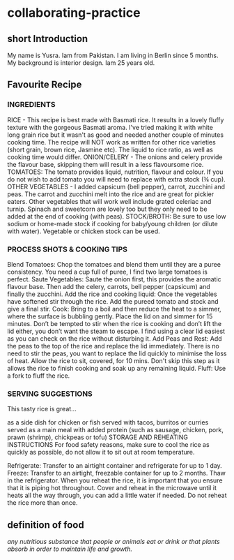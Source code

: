 # collaborating-practice

## short Introduction

My name is Yusra. Iam from Pakistan. I am living in Berlin since 5 months. My background is interior design. Iam 25 years old.

## Favourite Recipe

### INGREDIENTS

RICE - This recipe is best made with Basmati rice. It results in a lovely fluffy texture with the gorgeous Basmati aroma.
I've tried making it with white long grain rice but it wasn't as good and needed another couple of minutes cooking time. The recipe will NOT work as written for other rice varieties (short grain, brown rice, Jasmine etc). The liquid to rice ratio, as well as cooking time would differ.
ONION/CELERY - The onions and celery provide the flavour base, skipping them will result in a less flavoursome rice.
TOMATOES: The tomato provides liquid, nutrition, flavour and colour. If you do not wish to add tomato you will need to replace with extra stock (¾ cup).
OTHER VEGETABLES - I added capsicum (bell pepper), carrot, zucchini and peas. The carrot and zucchini melt into the rice and are great for pickier eaters. Other vegetables that will work well include grated celeriac and turnip. Spinach and sweetcorn are lovely too but they only need to be added at the end of cooking (with peas).
STOCK/BROTH: Be sure to use low sodium or home-made stock if cooking for baby/young children (or dilute with water). Vegetable or chicken stock can be used.

### PROCESS SHOTS & COOKING TIPS

Blend Tomatoes: Chop the tomatoes and blend them until they are a puree consistency. You need a cup full of puree, I find two large tomatoes is perfect.
Saute Vegetables: Saute the onion first, this provides the aromatic flavour base. Then add the celery, carrots, bell pepper (capsicum) and finally the zucchini.
Add the rice and cooking liquid: Once the vegetables have softened stir through the rice. Add the pureed tomato and stock and give a final stir.
Cook: Bring to a boil and then reduce the heat to a simmer, where the surface is bubbling gently. Place the lid on and simmer for 15 minutes.
Don’t be tempted to stir when the rice is cooking and don’t lift the lid either, you don’t want the steam to escape. I find using a clear lid easiest as you can check on the rice without disturbing it.
Add Peas and Rest: Add the peas to the top of the rice and replace the lid immediately. There is no need to stir the peas, you want to replace the lid quickly to minimise the loss of heat. Allow the rice to sit, covered, for 10 mins.
Don't skip this step as it allows the rice to finish cooking and soak up any remaining liquid.
Fluff: Use a fork to fluff the rice.

### SERVING SUGGESTIONS

This tasty rice is great...

as a side dish for chicken or fish
served with tacos, burritos or curries
served as a main meal with added protein (such as sausage, chicken, pork, prawn (shrimp), chickpeas or tofu)
STORAGE AND REHEATING INSTRUCTIONS
For food safety reasons, make sure to cool the rice as quickly as possible, do not allow it to sit out at room temperature.

Refrigerate: Transfer to an airtight container and refrigerate for up to 1 day.
Freeze: Transfer to an airtight, freezable container for up to 2 months. Thaw in the refrigerator.
When you reheat the rice, it is important that you ensure that it is piping hot throughout. Cover and reheat in the microwave until it heats all the way through, you can add a little water if needed. Do not reheat the rice more than once.


## definition of food

_any nutritious substance that people or animals eat or drink or that plants absorb in order to maintain life and growth._